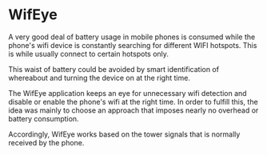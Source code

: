 # WifEye

A very good deal of battery usage in mobile phones is consumed while the phone's wifi device is constantly searching for different WIFI hotspots. This is while usually connect to certain hotspots only. 

This waist of battery could be avoided by smart identification of whereabout and turning the device on at the right time.

The WifEye application keeps an eye for unnecessary wifi detection and disable or enable the phone's wifi at the right time. 
In order to fulfill this, the idea was mainly to choose an approach that imposes nearly no overhead or battery consumption.

Accordingly, WifEye works based on the tower signals that is normally received by the phone.

